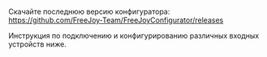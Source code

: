 Скачайте последнюю версию конфигуратора: 
https://github.com/FreeJoy-Team/FreeJoyConfigurator/releases

Инструкция по подключению и конфигурированию различных входных устройств ниже.
